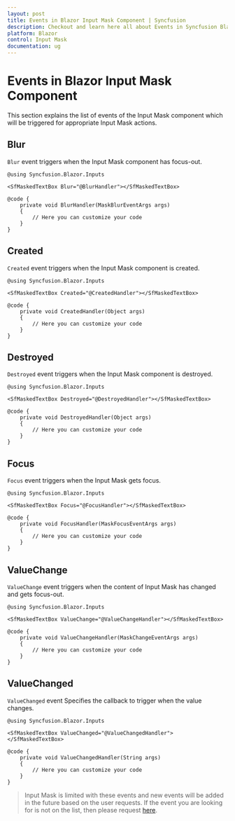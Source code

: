 ```yaml
---
layout: post
title: Events in Blazor Input Mask Component | Syncfusion
description: Checkout and learn here all about Events in Syncfusion Blazor Input Mask component and much more details.
platform: Blazor
control: Input Mask
documentation: ug
---
```


# Events in Blazor Input Mask Component

This section explains the list of events of the Input Mask component which will be triggered for appropriate Input Mask actions.

## Blur

`Blur` event triggers when the Input Mask component has focus-out.

```cshtml
@using Syncfusion.Blazor.Inputs

<SfMaskedTextBox Blur="@BlurHandler"></SfMaskedTextBox>

@code {
    private void BlurHandler(MaskBlurEventArgs args)
    {
        // Here you can customize your code
    }
}
```

## Created

`Created` event triggers when the Input Mask component is created.

```cshtml
@using Syncfusion.Blazor.Inputs

<SfMaskedTextBox Created="@CreatedHandler"></SfMaskedTextBox>

@code {
    private void CreatedHandler(Object args)
    {
        // Here you can customize your code
    }
}
```

## Destroyed

`Destroyed` event triggers when the Input Mask component is destroyed.

```cshtml
@using Syncfusion.Blazor.Inputs

<SfMaskedTextBox Destroyed="@DestroyedHandler"></SfMaskedTextBox>

@code {
    private void DestroyedHandler(Object args)
    {
        // Here you can customize your code
    }
}
```

## Focus

`Focus` event triggers when the Input Mask gets focus.

```cshtml
@using Syncfusion.Blazor.Inputs

<SfMaskedTextBox Focus="@FocusHandler"></SfMaskedTextBox>

@code {
    private void FocusHandler(MaskFocusEventArgs args)
    {
        // Here you can customize your code
    }
}
```

## ValueChange

`ValueChange` event triggers when the content of Input Mask has changed and gets focus-out.

```cshtml
@using Syncfusion.Blazor.Inputs

<SfMaskedTextBox ValueChange="@ValueChangeHandler"></SfMaskedTextBox>

@code {
    private void ValueChangeHandler(MaskChangeEventArgs args)
    {
        // Here you can customize your code
    }
}
```

## ValueChanged

`ValueChanged` event Specifies the callback to trigger when the value changes.

```cshtml
@using Syncfusion.Blazor.Inputs

<SfMaskedTextBox ValueChanged="@ValueChangedHandler"></SfMaskedTextBox>

@code {
    private void ValueChangedHandler(String args)
    {
        // Here you can customize your code
    }
}
```

> Input Mask is limited with these events and new events will be added in the future based on the user requests. If the event you are looking for is not on the list, then please request [here](https://www.syncfusion.com/feedback/blazor-components).